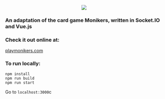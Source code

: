 <p align="center">
  <img src="https://i.imgur.com/Qx6lfR9.png">
</p>

### An adaptation of the card game Monikers, written in Socket.IO and Vue.js

### Check it out online at:

[playmonikers.com](https://www.playmonikers.com)


### To run locally:

```
npm install
npm run build
npm run start
```
Go to `localhost:3000`c
